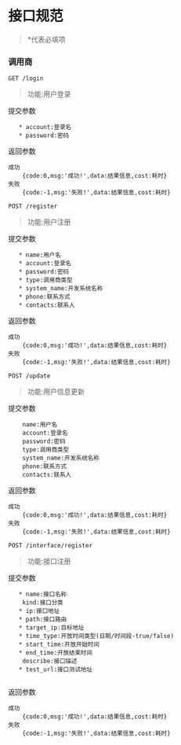 # 接口规范
>  *代表必填项
### 调用商
`GET /login`
>  功能:用户登录

提交参数
```
   * account:登录名
   * password:密码
```
返回参数
```
成功
    {code:0,msg:'成功!',data:结果信息,cost:耗时}
失败
    {code:-1,msg:'失败!',data:结果信息,cost:耗时}
```

`POST /register`
>  功能:用户注册

提交参数
```
   * name:用户名
   * account:登录名
   * password:密码
   * type:调用商类型
   * system_name:开发系统名称
   * phone:联系方式
   * contacts:联系人
```
返回参数
```
成功
    {code:0,msg:'成功!',data:结果信息,cost:耗时}
失败
    {code:-1,msg:'失败!',data:结果信息,cost:耗时}
```

`POST /update`
>  功能:用户信息更新

提交参数
```
    name:用户名
    account:登录名
    password:密码
    type:调用商类型
    system_name:开发系统名称
    phone:联系方式
    contacts:联系人
```
返回参数
```
成功
    {code:0,msg:'成功!',data:结果信息,cost:耗时}
失败
    {code:-1,msg:'失败!',data:结果信息,cost:耗时}
```

`POST /interface/register`
>  功能:接口注册

提交参数
```
   * name:接口名称
    kind:接口分类
   * ip:接口地址
   * path:接口路由
   * target_ip:目标地址
   * time_type:开放时间类型(日期/时间段-true/false)
   * start_time:开放开始时间
   * end_time:开放结束时间
    describe:接口描述
   * test_url:接口测试地址
   
```
返回参数
```
成功
    {code:0,msg:'成功!',data:结果信息,cost:耗时}
失败
    {code:-1,msg:'失败!',data:结果信息,cost:耗时}
```